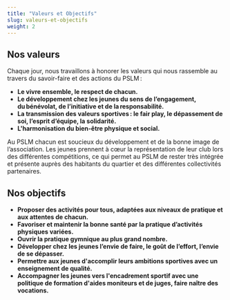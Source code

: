 ```yaml
---
title: "Valeurs et Objectifs"
slug: valeurs-et-objectifs
weight: 2
---
```


## Nos valeurs

Chaque jour, nous travaillons à honorer les valeurs qui nous rassemble au travers du savoir-faire et des actions du PSLM :

* **Le vivre ensemble, le respect de chacun.**
* **Le développement chez les jeunes du sens de l’engagement, du bénévolat, de l’initiative et de la responsabilité.**
* **La transmission des valeurs sportives : le fair play, le dépassement de soi, l’esprit d’équipe, la solidarité.**
* **L'harmonisation du bien-être physique et social.**


 Au PSLM chacun est soucieux du développement et de la bonne image de l’association. Les jeunes prennent à cœur la représentation de leur club lors des différentes compétitions, ce qui permet au PSLM de rester très intégrée et présente auprès des habitants du quartier et des différentes collectivités partenaires.

## Nos objectifs


* **Proposer des activités pour tous, adaptées aux niveaux de pratique et aux attentes de chacun.**
* **Favoriser et maintenir la bonne santé par la pratique d’activités physiques variées.**
* **Ouvrir la pratique gymnique au plus grand nombre.**
* **Développer chez les jeunes l’envie de faire, le goût de l’effort, l’envie de se dépasser.**
* **Permettre aux jeunes d'accomplir leurs ambitions sportives avec un enseignement de qualité.**  
* **Accompagner les jeunes vers l'encadrement sportif avec une politique de formation d'aides moniteurs et de juges, faire naître des vocations.**
